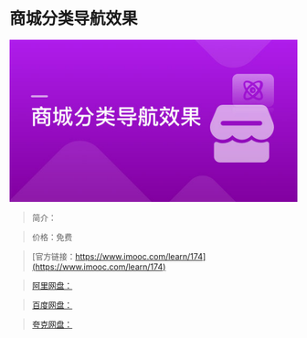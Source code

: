 # 商城分类导航效果

![img](../../assets/5fe442df00010e7f05400304.jpg)

> 简介：

> 价格：免费

> [官方链接：https://www.imooc.com/learn/174](https://www.imooc.com/learn/174)

> [阿里网盘：]()

> [百度网盘：]()

> [夸克网盘：]()
